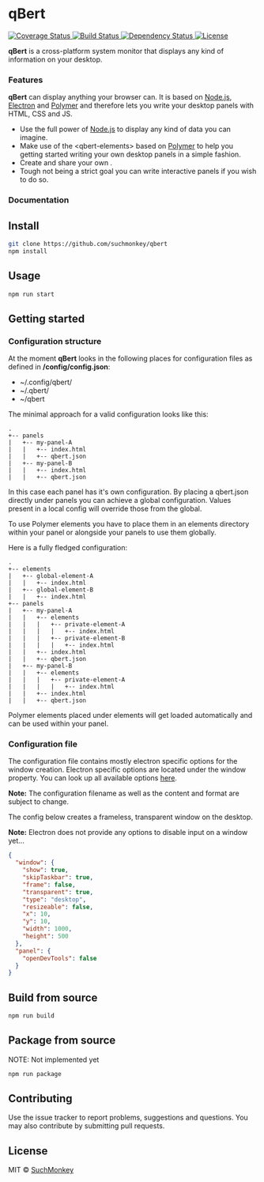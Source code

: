 # qBert

<p align="left">
  <a href="https://coveralls.io/r/SuchMonkey/qbert">
    <img src="https://img.shields.io/coveralls/SuchMonkey/qbert.svg?style=flat-square" alt="Coverage Status">
  </a>

  <a href="https://travis-ci.org/SuchMonkey/qbert">
    <img src="https://img.shields.io/travis/SuchMonkey/qbert.svg?style=flat-square" alt="Build Status">
  </a>

  <a href="https://david-dm.org/SuchMonkey/qbert.svg">
    <img src="https://david-dm.org/SuchMonkey/qbert.svg?style=flat-square" alt="Dependency Status">
  </a>

  <a href="https://github.com/SuchMonkey/qbert/blob/master/LICENSE.md">
    <img src="https://img.shields.io/npm/l/qbert.svg?style=flat-square" alt="License">
  </a>
</p>

**qBert** is a cross-platform system monitor that displays any kind of information on your desktop.

### Features

**qBert** can display anything your browser can. It is based on [Node.js](https://nodejs.org/), [Electron](https://github.com/atom/electron) and [Polymer](https://github.com/polymer/polymer) and therefore lets you write your desktop panels with HTML, CSS and JS.

  * Use the full power of [Node.js](https://nodejs.org/) to display any kind of data you can imagine.
  * Make use of the &lt;qbert-elements&gt; based on [Polymer](https://github.com/polymer/polymer) to help you getting started writing your own desktop panels in a simple fashion.
  * Create and share your own <custom-elements>.
  * Tough not being a strict goal you can write interactive panels if you wish to do so.

### Documentation

## Install

```sh
git clone https://github.com/suchmonkey/qbert
npm install
```

## Usage

```sh
npm run start
```

## Getting started

### Configuration structure

At the moment **qBert** looks in the following places for configuration files as defined in **/config/config.json**:

  * ~/.config/qbert/
  * ~/.qbert/
  * ~/qbert

The minimal approach for a valid configuration looks like this:
```
.
+-- panels
|   +-- my-panel-A
|   |   +-- index.html
|   |   +-- qbert.json
|   +-- my-panel-B
|   |   +-- index.html
|   |   +-- qbert.json
```
In this case each panel has it's own configuration. By placing a qbert.json directly under panels you can achieve a global configuration.
Values present in a local config will override those from the global.

To use Polymer elements you have to place them in an elements directory within your panel or alongside your panels to use them globally.

Here is a fully fledged configuration:
```
.
+-- elements
|   +-- global-element-A
|   |   +-- index.html
|   +-- global-element-B
|   |   +-- index.html
+-- panels
|   +-- my-panel-A
|   |   +-- elements
|   |   |   +-- private-element-A
|   |   |   |   +-- index.html
|   |   |   +-- private-element-B
|   |   |   |   +-- index.html
|   |   +-- index.html
|   |   +-- qbert.json
|   +-- my-panel-B
|   |   +-- elements
|   |   |   +-- private-element-A
|   |   |   |   +-- index.html
|   |   +-- index.html
|   |   +-- qbert.json
```

Polymer elements placed under elements will get loaded automatically and can be used within your panel.

### Configuration file

The configuration file contains mostly electron specific options for the window creation. Electron specific options are located under the window property. You can look up all available options [here](https://github.com/atom/electron/blob/master/docs/api/browser-window.md).

**Note:** The configuration filename as well as the content and format are subject to change.

The config below creates a frameless, transparent window on the desktop.

**Note:** Electron does not provide any options to disable input on a window yet...

```json
{
  "window": {
    "show": true,
    "skipTaskbar": true,
    "frame": false,
    "transparent": true,
    "type": "desktop",
    "resizeable": false,
    "x": 10,
    "y": 10,
    "width": 1000,
    "height": 500
  },
  "panel": {
    "openDevTools": false
  }
}
```

## Build from source

```sh
npm run build
```

## Package from source

NOTE: Not implemented yet
```sh
npm run package
```

## Contributing

Use the issue tracker to report problems, suggestions and questions.
You may also contribute by submitting pull requests.

## License

MIT © [SuchMonkey](http://github.com/SuchMonkey)
